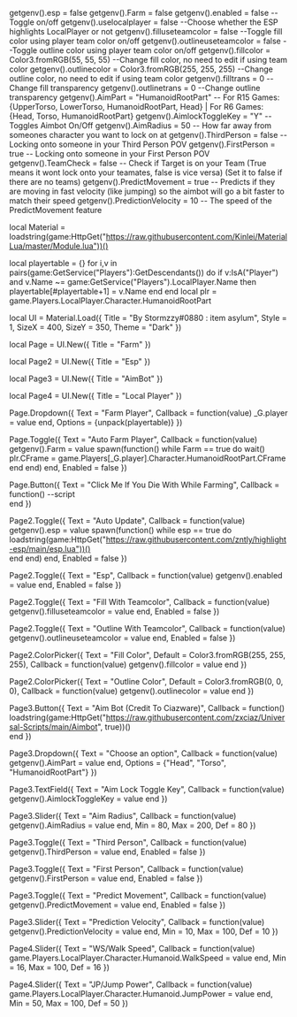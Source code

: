 getgenv().esp = false
getgenv().Farm = false
getgenv().enabled = false --Toggle on/off
getgenv().uselocalplayer = false --Choose whether the ESP highlights LocalPlayer or not
getgenv().filluseteamcolor = false --Toggle fill color using player team color on/off
getgenv().outlineuseteamcolor = false --Toggle outline color using player team color on/off
getgenv().fillcolor = Color3.fromRGB(55, 55, 55) --Change fill color, no need to edit if using team color
getgenv().outlinecolor = Color3.fromRGB(255, 255, 255) --Change outline color, no need to edit if using team color
getgenv().filltrans = 0 --Change fill transparency
getgenv().outlinetrans = 0 --Change outline transparency
getgenv().AimPart = "HumanoidRootPart" -- For R15 Games: {UpperTorso, LowerTorso, HumanoidRootPart, Head} | For R6 Games: {Head, Torso, HumanoidRootPart}
getgenv().AimlockToggleKey = "Y" -- Toggles Aimbot On/Off 
getgenv().AimRadius = 50 -- How far away from someones character you want to lock on at
getgenv().ThirdPerson = false -- Locking onto someone in your Third Person POV
getgenv().FirstPerson = true -- Locking onto someone in your First Person POV
getgenv().TeamCheck = false -- Check if Target is on your Team (True means it wont lock onto your teamates, false is vice versa) (Set it to false if there are no teams)
getgenv().PredictMovement = true -- Predicts if they are moving in fast velocity (like jumping) so the aimbot will go a bit faster to match their speed 
getgenv().PredictionVelocity = 10 -- The speed of the PredictMovement feature 

local Material = loadstring(game:HttpGet("https://raw.githubusercontent.com/Kinlei/MaterialLua/master/Module.lua"))()

local playertable = {}
for i,v in pairs(game:GetService("Players"):GetDescendants()) do
   if v:IsA("Player") and v.Name ~= game:GetService("Players").LocalPlayer.Name then
       playertable[#playertable+1] = v.Name
   end
end
local plr = game.Players.LocalPlayer.Character.HumanoidRootPart

local UI = Material.Load({
     Title = "By Stormzzy#0880 : item asylum",
     Style = 1,
     SizeX = 400,
     SizeY = 350,
     Theme = "Dark"
})

local Page = UI.New({
    Title = "Farm"
})

local Page2 = UI.New({
    Title = "Esp"
})

local Page3 = UI.New({
    Title = "AimBot"
})

local Page4 = UI.New({
    Title = "Local Player"
})

Page.Dropdown({
    Text = "Farm Player",
    Callback = function(value)
        _G.player = value
    end,
    Options = {unpack(playertable)}
})

Page.Toggle({
    Text = "Auto Farm Player",
    Callback = function(value)
        getgenv().Farm = value
            spawn(function()
            while Farm == true do
                wait()
        plr.CFrame = game.Players[_G.player].Character.HumanoidRootPart.CFrame
            end
            end)
    end,
    Enabled = false
})

Page.Button({
    Text = "Click Me If You Die With While Farming",
    Callback = function()
        --script    
    end
})

Page2.Toggle({
    Text = "Auto Update",
    Callback = function(value)
    getgenv().esp = value
    spawn(function()
        while esp == true do
     loadstring(game:HttpGet("https://raw.githubusercontent.com/zntly/highlight-esp/main/esp.lua"))()       
    end
    end)
    end,
    Enabled = false
})

Page2.Toggle({
    Text = "Esp",
    Callback = function(value)
    getgenv().enabled = value
    end,
    Enabled = false
})

Page2.Toggle({
    Text = "Fill With Teamcolor",
    Callback = function(value)
    getgenv().filluseteamcolor = value
    end,
    Enabled = false
})

Page2.Toggle({
    Text = "Outline With Teamcolor",
    Callback = function(value)
    getgenv().outlineuseteamcolor = value
    end,
    Enabled = false
})

Page2.ColorPicker({
    Text = "Fill Color",
    Default = Color3.fromRGB(255, 255, 255),
    Callback = function(value)
        getgenv().fillcolor = value
    end
})

Page2.ColorPicker({
    Text = "Outline Color",
    Default = Color3.fromRGB(0, 0, 0),
    Callback = function(value)
        getgenv().outlinecolor = value
    end
})

Page3.Button({
    Text = "Aim Bot (Credit To Ciazware)",
    Callback = function()
        loadstring(game:HttpGet("https://raw.githubusercontent.com/zxciaz/Universal-Scripts/main/Aimbot", true))()   
    end
})

Page3.Dropdown({
    Text = "Choose an option",
    Callback = function(value)
        getgenv().AimPart = value
    end,
    Options = {"Head", "Torso", "HumanoidRootPart"}
})

Page3.TextField({
    Text = "Aim Lock Toggle Key",
    Callback = function(value)
        getgenv().AimlockToggleKey = value
    end
})

Page3.Slider({
    Text = "Aim Radius",
    Callback = function(value)
        getgenv().AimRadius = value
    end,
    Min = 80,
    Max = 200,
    Def = 80
})

Page3.Toggle({
    Text = "Third Person",
    Callback = function(value)
        getgenv().ThirdPerson = value
    end,
    Enabled = false
})

Page3.Toggle({
    Text = "First Person",
    Callback = function(value)
        getgenv().FirstPerson = value
    end,
    Enabled = false
})

Page3.Toggle({
    Text = "Predict Movement",
    Callback = function(value)
        getgenv().PredictMovement = value
    end,
    Enabled = false
})

Page3.Slider({
    Text = "Prediction Velocity",
    Callback = function(value)
        getgenv().PredictionVelocity = value
    end,
    Min = 10,
    Max = 100,
    Def = 10
})

Page4.Slider({
    Text = "WS/Walk Speed",
    Callback = function(value)
        game.Players.LocalPlayer.Character.Humanoid.WalkSpeed = value
    end,
    Min = 16,
    Max = 100,
    Def = 16
})

Page4.Slider({
    Text = "JP/Jump Power",
    Callback = function(value)
        game.Players.LocalPlayer.Character.Humanoid.JumpPower = value
    end,
    Min = 50,
    Max = 100,
    Def = 50
})
